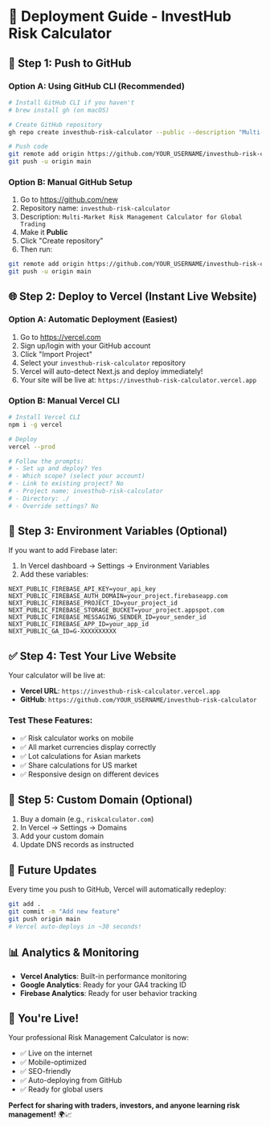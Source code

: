 # 🚀 Deployment Guide - InvestHub Risk Calculator

## 📂 Step 1: Push to GitHub

### Option A: Using GitHub CLI (Recommended)
```bash
# Install GitHub CLI if you haven't
# brew install gh (on macOS)

# Create GitHub repository
gh repo create investhub-risk-calculator --public --description "Multi-Market Risk Management Calculator for Global Trading"

# Push code
git remote add origin https://github.com/YOUR_USERNAME/investhub-risk-calculator.git
git push -u origin main
```

### Option B: Manual GitHub Setup
1. Go to https://github.com/new
2. Repository name: `investhub-risk-calculator`
3. Description: `Multi-Market Risk Management Calculator for Global Trading`
4. Make it **Public**
5. Click "Create repository"
6. Then run:
```bash
git remote add origin https://github.com/YOUR_USERNAME/investhub-risk-calculator.git
git push -u origin main
```

## 🌐 Step 2: Deploy to Vercel (Instant Live Website)

### Option A: Automatic Deployment (Easiest)
1. Go to https://vercel.com
2. Sign up/login with your GitHub account
3. Click "Import Project"
4. Select your `investhub-risk-calculator` repository
5. Vercel will auto-detect Next.js and deploy immediately!
6. Your site will be live at: `https://investhub-risk-calculator.vercel.app`

### Option B: Manual Vercel CLI
```bash
# Install Vercel CLI
npm i -g vercel

# Deploy
vercel --prod

# Follow the prompts:
# - Set up and deploy? Yes
# - Which scope? (select your account)
# - Link to existing project? No
# - Project name: investhub-risk-calculator
# - Directory: ./
# - Override settings? No
```

## 🔐 Step 3: Environment Variables (Optional)

If you want to add Firebase later:
1. In Vercel dashboard → Settings → Environment Variables
2. Add these variables:
```
NEXT_PUBLIC_FIREBASE_API_KEY=your_api_key
NEXT_PUBLIC_FIREBASE_AUTH_DOMAIN=your_project.firebaseapp.com
NEXT_PUBLIC_FIREBASE_PROJECT_ID=your_project_id
NEXT_PUBLIC_FIREBASE_STORAGE_BUCKET=your_project.appspot.com
NEXT_PUBLIC_FIREBASE_MESSAGING_SENDER_ID=your_sender_id
NEXT_PUBLIC_FIREBASE_APP_ID=your_app_id
NEXT_PUBLIC_GA_ID=G-XXXXXXXXXX
```

## ✅ Step 4: Test Your Live Website

Your calculator will be live at:
- **Vercel URL**: `https://investhub-risk-calculator.vercel.app`
- **GitHub**: `https://github.com/YOUR_USERNAME/investhub-risk-calculator`

### Test These Features:
- ✅ Risk calculator works on mobile
- ✅ All market currencies display correctly  
- ✅ Lot calculations for Asian markets
- ✅ Share calculations for US market
- ✅ Responsive design on different devices

## 🎯 Step 5: Custom Domain (Optional)

1. Buy a domain (e.g., `riskcalculator.com`)
2. In Vercel → Settings → Domains
3. Add your custom domain
4. Update DNS records as instructed

## 🔄 Future Updates

Every time you push to GitHub, Vercel will automatically redeploy:
```bash
git add .
git commit -m "Add new feature"
git push origin main
# Vercel auto-deploys in ~30 seconds!
```

## 📊 Analytics & Monitoring

- **Vercel Analytics**: Built-in performance monitoring
- **Google Analytics**: Ready for your GA4 tracking ID
- **Firebase Analytics**: Ready for user behavior tracking

## 🎉 You're Live!

Your professional Risk Management Calculator is now:
- ✅ Live on the internet
- ✅ Mobile-optimized
- ✅ SEO-friendly
- ✅ Auto-deploying from GitHub
- ✅ Ready for global users

**Perfect for sharing with traders, investors, and anyone learning risk management!** 🌍📈